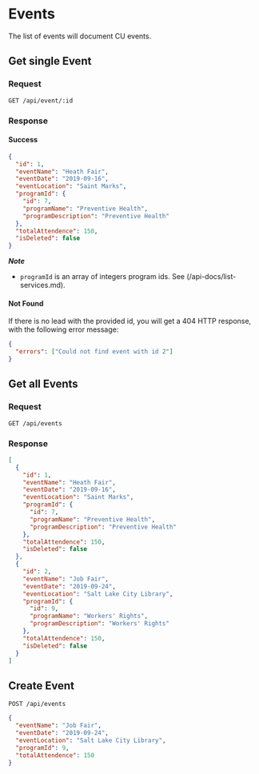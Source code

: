 # Events

The list of events will document CU events.

## Get single Event

### Request

```http
GET /api/event/:id
```

### Response

#### Success

```json
{
  "id": 1,
  "eventName": "Heath Fair",
  "eventDate": "2019-09-16",
  "eventLocation": "Saint Marks",
  "programId": {
    "id": 7,
    "programName": "Preventive Health",
    "programDescription": "Preventive Health"
  },
  "totalAttendence": 150,
  "isDeleted": false
}
```

**_Note_**

- `programId` is an array of integers program ids. See (/api-docs/list-services.md).

#### Not Found

If there is no lead with the provided id, you will get a 404 HTTP response, with the following error message:

```json
{
  "errors": ["Could not find event with id 2"]
}
```

## Get all Events

### Request

```http
GET /api/events
```

### Response

```json
[
  {
    "id": 1,
    "eventName": "Heath Fair",
    "eventDate": "2019-09-16",
    "eventLocation": "Saint Marks",
    "programId": {
      "id": 7,
      "programName": "Preventive Health",
      "programDescription": "Preventive Health"
    },
    "totalAttendence": 150,
    "isDeleted": false
  },
  {
    "id": 2,
    "eventName": "Job Fair",
    "eventDate": "2019-09-24",
    "eventLocation": "Salt Lake City Library",
    "programId": {
      "id": 9,
      "programName": "Workers' Rights",
      "programDescription": "Workers' Rights"
    },
    "totalAttendence": 150,
    "isDeleted": false
  }
]
```

## Create Event

```http
POST /api/events
```

```json
{
  "eventName": "Job Fair",
  "eventDate": "2019-09-24",
  "eventLocation": "Salt Lake City Library",
  "programId": 9,
  "totalAttendence": 150
}
```
